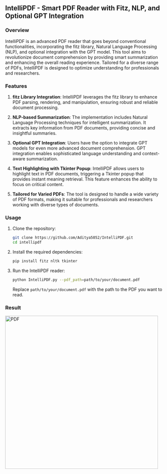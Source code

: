## IntelliPDF - Smart PDF Reader with Fitz, NLP, and Optional GPT Integration

### Overview

IntelliPDF is an advanced PDF reader that goes beyond conventional functionalities, incorporating the fitz library, Natural Language Processing (NLP), and optional integration with the GPT model. This tool aims to revolutionize document comprehension by providing smart summarization and enhancing the overall reading experience. Tailored for a diverse range of PDFs, IntelliPDF is designed to optimize understanding for professionals and researchers.

### Features

1. **fitz Library Integration**: IntelliPDF leverages the fitz library to enhance PDF parsing, rendering, and manipulation, ensuring robust and reliable document processing.

2. **NLP-based Summarization**: The implementation includes Natural Language Processing techniques for intelligent summarization. It extracts key information from PDF documents, providing concise and insightful summaries.

3. **Optional GPT Integration**: Users have the option to integrate GPT models for even more advanced document comprehension. GPT integration enables sophisticated language understanding and context-aware summarization.

4. **Text Highlighting with Tkinter Popup**: IntelliPDF allows users to highlight text in PDF documents, triggering a Tkinter popup that provides instant meaning retrieval. This feature enhances the ability to focus on critical content.

5. **Tailored for Varied PDFs**: The tool is designed to handle a wide variety of PDF formats, making it suitable for professionals and researchers working with diverse types of documents.

### Usage

1. Clone the repository:

   ```bash
   git clone https://github.com/Aditya5052/IntelliPDF.git
   cd intellipdf
   ```

2. Install the required dependencies:

   ```bash
   pip install fitz nltk tkinter
   ```

3. Run the IntelliPDF reader:

   ```bash
   python IntelliPDF.py --pdf_path=path/to/your/document.pdf
   ```

   Replace `path/to/your/document.pdf` with the path to the PDF you want to read.

### Result
<img width="490" alt="PDF" src="https://github.com/Aditya5052/IntelliPDF/assets/72243114/afa70464-5e74-498a-b76d-ce67d79de2e7">
